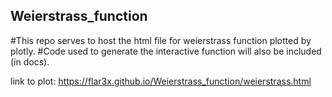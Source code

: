 ## Weierstrass_function

#This repo serves to host the html file for weierstrass function plotted by plotly.
#Code used to generate the interactive function will also be included (in docs). 

link to plot: https://flar3x.github.io/Weierstrass_function/weierstrass.html
